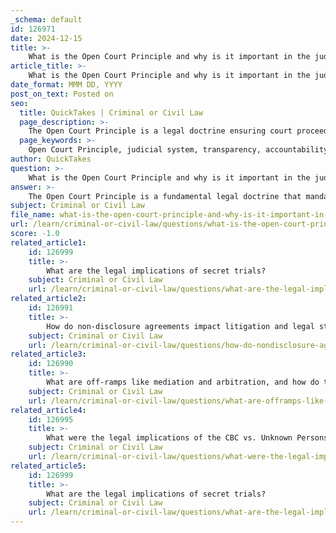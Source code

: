 ```yaml
---
_schema: default
id: 126971
date: 2024-12-15
title: >-
    What is the Open Court Principle and why is it important in the judicial system?
article_title: >-
    What is the Open Court Principle and why is it important in the judicial system?
date_format: MMM DD, YYYY
post_on_text: Posted on
seo:
  title: QuickTakes | Criminal or Civil Law
  page_description: >-
    The Open Court Principle is a legal doctrine ensuring court proceedings are accessible to the public, enhancing transparency and accountability in the judicial system.
  page_keywords: >-
    Open Court Principle, judicial system, transparency, accountability, public access, public confidence, rule of law, legal processes, Magna Carta, access to justice
author: QuickTakes
question: >-
    What is the Open Court Principle and why is it important in the judicial system?
answer: >-
    The Open Court Principle is a fundamental legal doctrine that mandates court proceedings to be open and accessible to the public and the media. This principle is crucial for ensuring transparency and accountability within the judicial system. It allows the public to observe court processes, which is essential for maintaining the integrity of the legal system and fostering public trust.\n\nThe importance of the Open Court Principle can be summarized as follows:\n\n1. **Transparency**: By allowing public access to court proceedings, the Open Court Principle ensures that justice is not only done but is also seen to be done. This transparency helps to prevent arbitrary decision-making and promotes fairness in the legal process.\n\n2. **Public Confidence**: The Supreme Court of Canada, in the case of Vancouver Sun (Re), emphasized that public access to the courts enhances confidence in the justice system. It demonstrates that judicial processes are conducted according to the rule of law, thereby reinforcing the legitimacy of the legal system.\n\n3. **Accountability**: Open courts hold judges and legal practitioners accountable for their actions. When the public can observe court proceedings, it creates a system of checks and balances that helps to ensure that justice is administered fairly and impartially.\n\n4. **Historical Significance**: The roots of the Open Court Principle can be traced back to historical documents such as the Magna Carta, which emphasized the need for judicial proceedings to be open to public scrutiny to prevent bias and partiality, particularly in cases involving the Crown.\n\n5. **Access to Justice**: The principle also encompasses the public's right to access court records, including filings and exhibits, which is vital for achieving justice. This access allows individuals to understand the legal processes and outcomes that affect their lives.\n\nIn summary, the Open Court Principle is a cornerstone of a democratic society, ensuring that the judicial process remains transparent, accountable, and fair, ultimately fostering public trust in the legal system.
subject: Criminal or Civil Law
file_name: what-is-the-open-court-principle-and-why-is-it-important-in-the-judicial-system.md
url: /learn/criminal-or-civil-law/questions/what-is-the-open-court-principle-and-why-is-it-important-in-the-judicial-system
score: -1.0
related_article1:
    id: 126999
    title: >-
        What are the legal implications of secret trials?
    subject: Criminal or Civil Law
    url: /learn/criminal-or-civil-law/questions/what-are-the-legal-implications-of-secret-trials
related_article2:
    id: 126991
    title: >-
        How do non-disclosure agreements impact litigation and legal strategy?
    subject: Criminal or Civil Law
    url: /learn/criminal-or-civil-law/questions/how-do-nondisclosure-agreements-impact-litigation-and-legal-strategy
related_article3:
    id: 126990
    title: >-
        What are off-ramps like mediation and arbitration, and how do they relate to litigation?
    subject: Criminal or Civil Law
    url: /learn/criminal-or-civil-law/questions/what-are-offramps-like-mediation-and-arbitration-and-how-do-they-relate-to-litigation
related_article4:
    id: 126995
    title: >-
        What were the legal implications of the CBC vs. Unknown Persons case?
    subject: Criminal or Civil Law
    url: /learn/criminal-or-civil-law/questions/what-were-the-legal-implications-of-the-cbc-vs-unknown-persons-case
related_article5:
    id: 126999
    title: >-
        What are the legal implications of secret trials?
    subject: Criminal or Civil Law
    url: /learn/criminal-or-civil-law/questions/what-are-the-legal-implications-of-secret-trials
---
```


&nbsp;